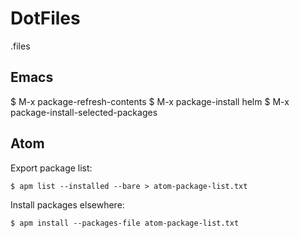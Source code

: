 # DotFiles
.files

## Emacs ##

  $ M-x package-refresh-contents
	$ M-x package-install helm
	$ M-x package-install-selected-packages

## Atom ##

Export package list:

	$ apm list --installed --bare > atom-package-list.txt

Install packages elsewhere:

	$ apm install --packages-file atom-package-list.txt
